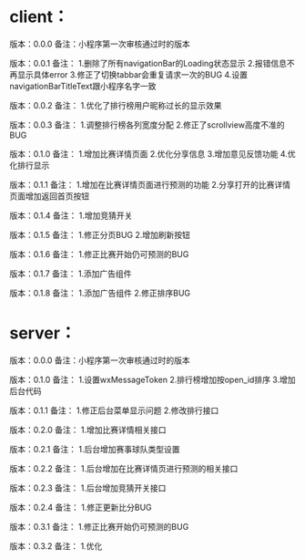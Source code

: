 # client：
版本：0.0.0
备注：小程序第一次审核通过时的版本

版本：0.0.1
备注： 
      1.删除了所有navigationBar的Loading状态显示
      2.报错信息不再显示具体error
      3.修正了切换tabbar会重复请求一次的BUG
      4.设置navigationBarTitleText跟小程序名字一致

版本：0.0.2
备注： 
      1.优化了排行榜用户昵称过长的显示效果

版本：0.0.3
备注： 
      1.调整排行榜各列宽度分配
      2.修正了scrollview高度不准的BUG

版本：0.1.0
备注： 
      1.增加比赛详情页面
      2.优化分享信息
      3.增加意见反馈功能
      4.优化排行显示

版本：0.1.1
备注： 
      1.增加在比赛详情页面进行预测的功能
      2.分享打开的比赛详情页面增加返回首页按钮

版本：0.1.4
备注： 
      1.增加竞猜开关

版本：0.1.5
备注： 
      1.修正分页BUG
      2.增加刷新按钮

版本：0.1.6
备注： 
      1.修正比赛开始仍可预测的BUG

版本：0.1.7
备注： 
      1.添加广告组件

版本：0.1.8
备注： 
      1.添加广告组件
      2.修正排序BUG
# server：
版本：0.0.0
备注：小程序第一次审核通过时的版本

版本：0.1.0
备注：
      1.设置wxMessageToken
      2.排行榜增加按open_id排序
      3.增加后台代码

版本：0.1.1
备注：
      1.修正后台菜单显示问题
      2.修改排行接口

版本：0.2.0
备注：
      1.增加比赛详情相关接口

版本：0.2.1
备注：
      1.后台增加赛事球队类型设置

版本：0.2.2
备注：
      1.后台增加在比赛详情页进行预测的相关接口

版本：0.2.3
备注：
      1.后台增加竞猜开关接口

版本：0.2.4
备注：
      1.修正更新比分BUG

版本：0.3.1
备注：
      1.修正比赛开始仍可预测的BUG

版本：0.3.2
备注：
      1.优化
